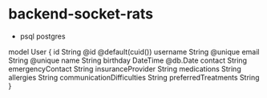 # backend-socket-rats

- psql postgres

model User {
  id String @id @default(cuid())
  username String @unique
  email String @unique
  name String
  birthday DateTime @db.Date
  contact String
  emergencyContact String
  insuranceProvider String
  medications String
  allergies String
  communicationDifficulties String
  preferredTreatments String
}
